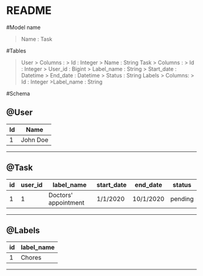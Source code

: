 # README

#Model name
> Name : Task

#Tables
>User > Columns :
                 > Id : Integer
                 > Name : String
>Task > Columns :
                 > Id : Integer
                 > User_id : Bigint
                 > Label_name : String
                 > Start_date : Datetime
                 > End_date : Datetime
                 > Status : String
>Labels > Columns:
                 > Id : Integer
                 >Label_name : String

#Schema        

@User
-----
Id   | Name     |
-----|----------|
  1  | John Doe |
-----------------

@Task
------
id  | user_id |   label_name          | start_date  | end_date   |status    |
----|---------|-----------------------|-------------|------------|----------|
 1  |  1      | Doctors' appointment  | 1/1/2020    |10/1/2020   | pending  |
-----------------------------------------------------------------------------

@Labels
-------
id  | label_name   |
----|--------------|
  1 | Chores       |
--------------------
